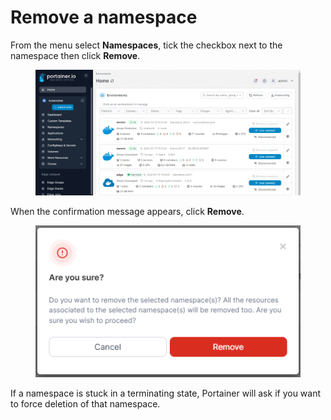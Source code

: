 # Remove a namespace

From the menu select **Namespaces**, tick the checkbox next to the namespace then click **Remove**.

<figure><img src="../../../.gitbook/assets/2.20-namespaces-remove.gif" alt=""><figcaption></figcaption></figure>

When the confirmation message appears, click **Remove**.

<figure><img src="../../../.gitbook/assets/2.15-k8s-namespaces-remove-confirm.png" alt=""><figcaption></figcaption></figure>

If a namespace is stuck in a terminating state, Portainer will ask if you want to force deletion of that namespace.
